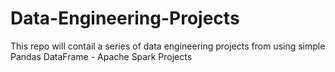 # Data-Engineering-Projects
This repo will contail a series of data engineering projects from using simple Pandas DataFrame - Apache Spark Projects
